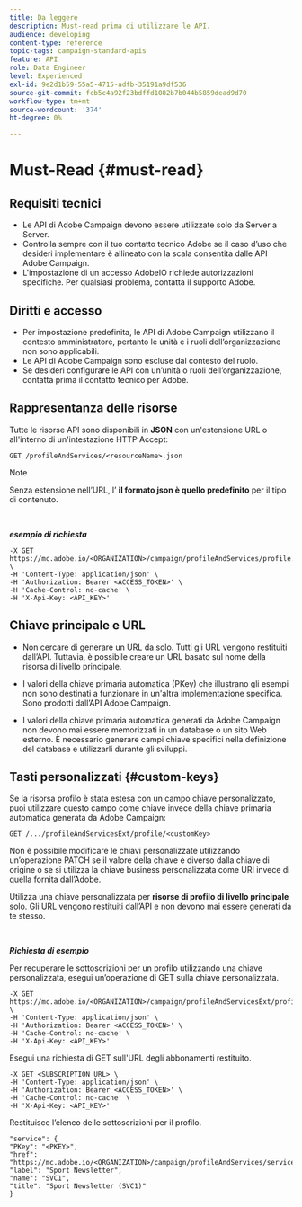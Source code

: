 ```yaml
---
title: Da leggere
description: Must-read prima di utilizzare le API.
audience: developing
content-type: reference
topic-tags: campaign-standard-apis
feature: API
role: Data Engineer
level: Experienced
exl-id: 9e2d1b59-55a5-4715-adfb-35191a9df536
source-git-commit: fcb5c4a92f23bdffd1082b7b044b5859dead9d70
workflow-type: tm+mt
source-wordcount: '374'
ht-degree: 0%

---
```


# Must-Read {#must-read}

## Requisiti tecnici

* Le API di Adobe Campaign devono essere utilizzate solo da Server a Server.
* Controlla sempre con il tuo contatto tecnico Adobe se il caso d’uso che desideri implementare è allineato con la scala consentita dalle API Adobe Campaign.
* L&#39;impostazione di un accesso AdobeIO richiede autorizzazioni specifiche. Per qualsiasi problema, contatta il supporto Adobe.

## Diritti e accesso

* Per impostazione predefinita, le API di Adobe Campaign utilizzano il contesto amministratore, pertanto le unità e i ruoli dell’organizzazione non sono applicabili.
* Le API di Adobe Campaign sono escluse dal contesto del ruolo.
* Se desideri configurare le API con un’unità o ruoli dell’organizzazione, contatta prima il contatto tecnico per Adobe.

## Rappresentanza delle risorse

Tutte le risorse API sono disponibili in **JSON** con un&#39;estensione URL o all&#39;interno di un&#39;intestazione HTTP Accept:

`GET /profileAndServices/<resourceName>.json`

>[!NOTE]
>
>Senza estensione nell’URL, l’ **il formato json è quello predefinito** per il tipo di contenuto.

<br/>

***esempio di richiesta***

```
-X GET https://mc.adobe.io/<ORGANIZATION>/campaign/profileAndServices/profile.json \
-H 'Content-Type: application/json' \
-H 'Authorization: Bearer <ACCESS_TOKEN>' \
-H 'Cache-Control: no-cache' \
-H 'X-Api-Key: <API_KEY>'
```

## Chiave principale e URL

* Non cercare di generare un URL da solo. Tutti gli URL vengono restituiti dall’API. Tuttavia, è possibile creare un URL basato sul nome della risorsa di livello principale.

* I valori della chiave primaria automatica (PKey) che illustrano gli esempi non sono destinati a funzionare in un&#39;altra implementazione specifica. Sono prodotti dall’API Adobe Campaign.

* I valori della chiave primaria automatica generati da Adobe Campaign non devono mai essere memorizzati in un database o un sito Web esterno. È necessario generare campi chiave specifici nella definizione del database e utilizzarli durante gli sviluppi.

## Tasti personalizzati {#custom-keys}

Se la risorsa profilo è stata estesa con un campo chiave personalizzato, puoi utilizzare questo campo come chiave invece della chiave primaria automatica generata da Adobe Campaign:

`GET /.../profileAndServicesExt/profile/<customKey>`

Non è possibile modificare le chiavi personalizzate utilizzando un’operazione PATCH se il valore della chiave è diverso dalla chiave di origine o se si utilizza la chiave business personalizzata come URI invece di quella fornita dall’Adobe.

Utilizza una chiave personalizzata per **risorse di profilo di livello principale** solo. Gli URL vengono restituiti dall’API e non devono mai essere generati da te stesso.

<br/>

***Richiesta di esempio***

Per recuperare le sottoscrizioni per un profilo utilizzando una chiave personalizzata, esegui un’operazione di GET sulla chiave personalizzata.

```
-X GET https://mc.adobe.io/<ORGANIZATION>/campaign/profileAndServicesExt/profile/<customKey> \
-H 'Content-Type: application/json' \
-H 'Authorization: Bearer <ACCESS_TOKEN>' \
-H 'Cache-Control: no-cache' \
-H 'X-Api-Key: <API_KEY>'
```

Esegui una richiesta di GET sull&#39;URL degli abbonamenti restituito.

```
-X GET <SUBSCRIPTION_URL> \
-H 'Content-Type: application/json' \
-H 'Authorization: Bearer <ACCESS_TOKEN>' \
-H 'Cache-Control: no-cache' \
-H 'X-Api-Key: <API_KEY>'
```

Restituisce l’elenco delle sottoscrizioni per il profilo.

```
"service": {
"PKey": "<PKEY>",
"href": "https://mc.adobe.io/<ORGANIZATION>/campaign/profileAndServices/service/<PKEY>",
"label": "Sport Newsletter",
"name": "SVC1",
"title": "Sport Newsletter (SVC1)"
}
```
